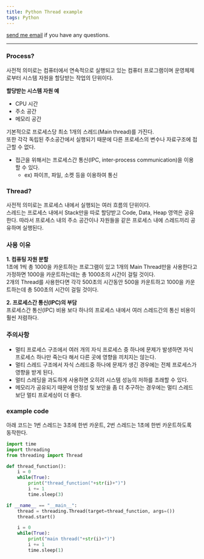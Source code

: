 ```yaml
---
title: Python Thread example
tags: Python
---
```


[send me email](mailto:jewel7492@gmail.com) if you have any questions.

<!--more-->

---
### Process?  

사전적 의미로는 컴퓨터에서 연속적으로 실행되고 있는 컴퓨터 프로그램이며 운영체제로부터 시스템 자원을 할당받는 작업의 단위이다.  

**할당받는 시스템 자원 예**  
* CPU 시간
* 주소 공간  
* 메모리 공간  

기본적으로 프로세스당 최소 1개의 스레드(Main thread)를 가진다.  
또한 각각 독립된 주소공간에서 실행되기 때문에 다른 프로세스의 변수나 자료구조에 접근할 수 없다.  
* 접근을 위해서는 프로세스간 통신(IPC, inter-process communication)을 이용할 수 있다.  
    * ex) 파이프, 파일, 소켓 등을 이용하여 통신  

### Thread?  

사전적 의미로는 프로세스 내에서 실행되는 여러 흐름의 단위이다.  
스레드는 프로세스 내에서 Stack만을 따로 할당받고 Code, Data, Heap 영역은 공유한다. 따라서 프로세스 내의 주소 공간이나 자원들을 같은 프로세스 내에 스레드끼리 공유하며 실행된다.  

### 사용 이유  

**1. 컴퓨팅 자원 분할**     
1초에 1씩 총 1000을 카운트하는 프로그램이 있고 1개의 Main Thread만을 사용한다고 가정하면 1000을 카운트하는데는 총 1000초의 시간이 걸릴 것이다.  
2개의 Thread를 사용한다면 각각 500초의 시간동안 500을 카운트하고 1000을 카운트하는데 총 500초의 시간이 걸릴 것이다.  

**2. 프로세스간 통신(IPC)의 부담**  
프로세스간 통신(IPC) 비용 보다 하나의 프로세스 내에서 여러 스레드간의 통신 비용이 훨씬 저렴하다.

### 주의사항  

* 멀티 프로세스 구조에서 여러 개의 자식 프로세스 중 하나에 문제가 발생하면 자식 프로세스 하나만 죽는다 해서 다른 곳에 영향을 끼치지는 않는다.  
* 멀티 스레드 구조에서 자식 스레드중 하나에 문제가 생긴 경우에는 전체 프로세스가 영향을 받게 된다.  
* 멀티 스레딩을 과도하게 사용하면 오히려 시스템 성능의 저하를 초래할 수 있다.  
* 메모리가 공유되기 때문에 안정성 및 보안을 좀 더 추구하는 경우에는 멀티 스레드보단 멀티 프로세싱이 더 좋다.  

### example code  

아래 코드는 1번 스레드는 3초에 한번 카운트, 2번 스레드는 1초에 한번 카운트하도록 동작한다.  

```python
import time
import threading
from threading import Thread

def thread_function():
    i = 0
    while(True):
        print("thread_function("+str(i)+")")
        i += 1
        time.sleep(3)

if __name__ == "__main__":
    thread = threading.Thread(target=thread_function, args=())
    thread.start()

    i = 0
    while(True):
        print("main thread("+str(i)+")")
        i += 1
        time.sleep(1) 
```